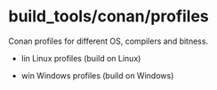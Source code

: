 # build_tools/conan/profiles

Conan profiles for different OS, compilers and bitness.

* lin
Linux profiles (build on Linux)

* win
Windows profiles (build on Windows)
